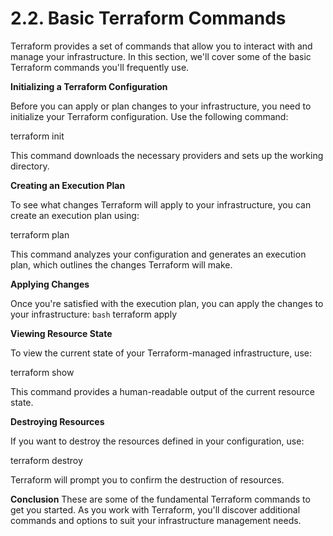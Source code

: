 # 2.2. Basic Terraform Commands

Terraform provides a set of commands that allow you to interact with and manage your infrastructure. In this section, we'll cover some of the basic Terraform commands you'll frequently use.

**Initializing a Terraform Configuration**

Before you can apply or plan changes to your infrastructure, you need to initialize your Terraform configuration. Use the following command:

terraform init

This command downloads the necessary providers and sets up the working directory.

**Creating an Execution Plan**

To see what changes Terraform will apply to your infrastructure, you can create an execution plan using:

terraform plan

This command analyzes your configuration and generates an execution plan, which outlines the changes Terraform will make.

**Applying Changes**

Once you're satisfied with the execution plan, you can apply the changes to your infrastructure:
```bash```
terraform apply

**Viewing Resource State**

To view the current state of your Terraform-managed infrastructure, use:

terraform show

This command provides a human-readable output of the current resource state.

**Destroying Resources**

If you want to destroy the resources defined in your configuration, use:

terraform destroy

Terraform will prompt you to confirm the destruction of resources.

**Conclusion**
These are some of the fundamental Terraform commands to get you started. As you work with Terraform, you'll discover additional commands and options to suit your infrastructure management needs.



